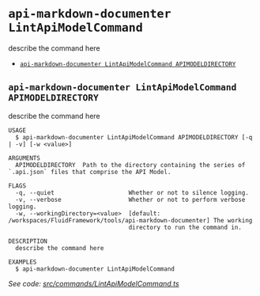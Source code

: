 `api-markdown-documenter LintApiModelCommand`
=============================================

describe the command here

* [`api-markdown-documenter LintApiModelCommand APIMODELDIRECTORY`](#api-markdown-documenter-lintapimodelcommand-apimodeldirectory)

## `api-markdown-documenter LintApiModelCommand APIMODELDIRECTORY`

describe the command here

```
USAGE
  $ api-markdown-documenter LintApiModelCommand APIMODELDIRECTORY [-q | -v] [-w <value>]

ARGUMENTS
  APIMODELDIRECTORY  Path to the directory containing the series of `.api.json` files that comprise the API Model.

FLAGS
  -q, --quiet                     Whether or not to silence logging.
  -v, --verbose                   Whether or not to perform verbose logging.
  -w, --workingDirectory=<value>  [default: /workspaces/FluidFramework/tools/api-markdown-documenter] The working
                                  directory to run the command in.

DESCRIPTION
  describe the command here

EXAMPLES
  $ api-markdown-documenter LintApiModelCommand
```

_See code: [src/commands/LintApiModelCommand.ts](https://github.com/microsoft/FluidFramework/blob/v0.0.0/src/commands/LintApiModelCommand.ts)_
